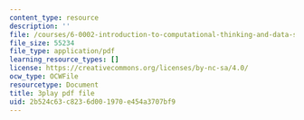 ```yaml
---
content_type: resource
description: ''
file: /courses/6-0002-introduction-to-computational-thinking-and-data-science-fall-2016/2b524c63c8236d001970e454a3707bf9_soZv_KKax3E.pdf
file_size: 55234
file_type: application/pdf
learning_resource_types: []
license: https://creativecommons.org/licenses/by-nc-sa/4.0/
ocw_type: OCWFile
resourcetype: Document
title: 3play pdf file
uid: 2b524c63-c823-6d00-1970-e454a3707bf9
---
```

